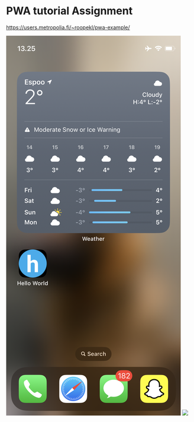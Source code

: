 # PWA tutorial Assignment

https://users.metropolia.fi/~roopekl/pwa-example/

<img src="images/IMG_8619.PNG">
<img src="images/IMG_8618.PNG">